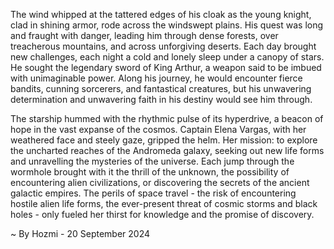 
The wind whipped at the tattered edges of his cloak as the young knight, clad in shining armor, rode across the windswept plains. His quest was long and fraught with danger, leading him through dense forests, over treacherous mountains, and across unforgiving deserts. Each day brought new challenges, each night a cold and lonely sleep under a canopy of stars. He sought the legendary sword of King Arthur, a weapon said to be imbued with unimaginable power. Along his journey, he would encounter fierce bandits, cunning sorcerers, and fantastical creatures, but his unwavering determination and unwavering faith in his destiny would see him through. 

The starship hummed with the rhythmic pulse of its hyperdrive, a beacon of hope in the vast expanse of the cosmos. Captain Elena Vargas, with her weathered face and steely gaze, gripped the helm. Her mission: to explore the uncharted reaches of the Andromeda galaxy, seeking out new life forms and unravelling the mysteries of the universe. Each jump through the wormhole brought with it the thrill of the unknown, the possibility of encountering alien civilizations, or discovering the secrets of the ancient galactic empires. The perils of space travel - the risk of encountering hostile alien life forms, the ever-present threat of cosmic storms and black holes - only fueled her thirst for knowledge and the promise of discovery. 

~ By Hozmi - 20 September 2024
